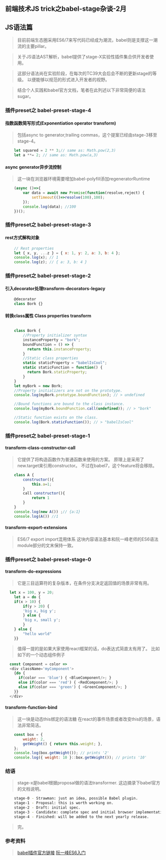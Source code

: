 ## 前端技术JS trick之babel-stage杂谈-2月

## JS语法篇

> 目前前端生态圈采用ES6/7来写代码已经成为潮流，babel则是支撑这一潮流的主要pillar。

> 关于JS语法AST解析，babel提供了stage-X实验性插件集合供开发者使用。

> 这部分语法尚在实验阶段，在每次的TC39大会后会不断的更新stage的等级。
> 以便能够以规范的形式进入开发者的视野。

> 结合个人实践和babel官方文档，笔者在此列述以下非常简便的语法sugar。

### 插件preset之 babel-preset-stage-4

#### 指数函数简写形式(Exponentiation operator transform)
> 包括async to generator,trailing commas，这个提案已经由stage-3移至stage-4。

```javascript
    let squared = 2 ** 3;// same as: Math.pow(2,3)
    let a **= 2; // same as: Math.pow(a,3)
```
#### async generator异步流控制
> 这一块在浏览器环境需要增加babel-polyfill添加regeneratorRuntime

```javascript
    (async ()=>{
        var data = await new Promise(function(resolve,reject) {
            setTimeout(()=>resolve(100),100);
        });
        console.log(data); //100
    })();
```

### 插件preset之 babel-preset-stage-3

#### rest方式解构对象

```javascript
    // Rest properties
    let { x, y, ...z } = { x: 1, y: 2, a: 3, b: 4 };
    console.log(x); // 1
    console.log(z); // { a: 3, b: 4 }
```
### 插件preset之 babel-preset-stage-2

#### 引入decorator处理transform-decorators-legacy

```javascript
    @decorator
    class Bork {}
```
#### 转换class属性 Class properties transform

```javascript

    class Bork {
        //Property initializer syntax
        instanceProperty = "bork";
        boundFunction = () => {
          return this.instanceProperty;
        }
        //Static class properties
        static staticProperty = "babelIsCool";
        static staticFunction = function() {
          return Bork.staticProperty;
        }
    }
    let myBork = new Bork;
    //Property initializers are not on the prototype.
    console.log(myBork.prototype.boundFunction); // > undefined

    //Bound functions are bound to the class instance.
    console.log(myBork.boundFunction.call(undefined)); // > "bork"

    //Static function exists on the class.
    console.log(Bork.staticFunction()); // > "babelIsCool"

```


### 插件preset之 babel-preset-stage-1

#### transform-class-constructor-call
> 它提供了将构造函数作为普通函数来使用的方案。
> 原理上是采用了new.target来引用constructor。
> 不过在babel7，这个feature将会移除。
```javascript
    class A {
        constructor(){
            this.a=1;
        }
        call constructor(){
            return 1
        }
    }
    console.log(new A()) ;// {a:1}
    console.log(A()) //1
```
#### transform-export-extensions

> ES6/7 export import混用体系
> 这块内容语法基本和阮一峰老师的ES6语法module部分的文末保持一致。

### 插件preset之 babel-preset-stage-0

#### transform-do-expressions
> 它是三目运算符的复杂版本，在条件分支决定返回值的场景非常有用。
```javascript
  let x = 100, y = 20;
    let a = do {
    if(x > 10) {
        if(y > 20) {
        'big x, big y';
        } else {
        'big x, small y';
        }
    } else {
        "hello world"
    }}
```
> 值得一提的是如果大家使用react框架的话，do表达式简直太有用了。
> 比如如下的一个动态组件例子
```javascript
  const Component = color =>
  <div className='myComponent'>
    {do {
      if(color === 'blue') { <BlueComponent/>; }
      else if(color === 'red') { <RedComponent/>; }
      else if(color === 'green') { <GreenComponent/>; }
    }}
  </div>
```
#### transform-function-bind

> 这一块是动态this绑定的语法糖
> 在react的事件场景或者改变this的场景，语法非常简洁。
```javascript
    const box = {
        weight: 2,
        getWeight() { return this.weight; },
    };
    console.log(box.getWeight()); // prints '2'
    console.log({ weight: 10 }::box.getWeight()); // prints '10'
```


### 结语
> stage-x是babel根据proposal做的语法transformer.
> 这边摘录下babel官方的文档说明。
```bash
    stage-0 - Strawman: just an idea, possible Babel plugin.
    stage-1 - Proposal: this is worth working on.
    stage-2 - Draft: initial spec.
    stage-3 - Candidate: complete spec and initial browser implementations.
    stage-4 - Finished: will be added to the next yearly release.
```
> 完。

### 参考资料
> [babel插件官方链接](https://babeljs.io/docs/plugins)
> [阮一峰ES6入门](http://es6.ruanyifeng.com/)


